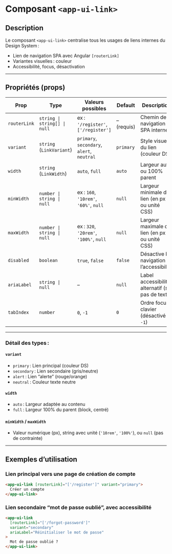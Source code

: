 # Composant `<app-ui-link>`

## Description

Le composant `<app-ui-link>` centralise tous les usages de liens internes du Design System :  
- Lien de navigation SPA avec Angular `[routerLink]`
- Variantes visuelles : couleur
- Accessibilité, focus, désactivation

---

## Propriétés (props)

| Prop        | Type                                 | Valeurs possibles                                       | Default      | Description                                         |
|-------------|--------------------------------------|---------------------------------------------------------|--------------|-----------------------------------------------------|
| `routerLink`| `string \| string[] \| null`         | ex : `'/register'`, `['/register']`                     | – (requis)   | Chemin de navigation SPA interne                    |
| `variant`   | `string` (`LinkVariant`)             | `primary`, `secondary`, `alert`, `neutral`     | `primary`    | Style visuel du lien (couleur DS)                   |
| `width`     | `string` (`LinkWidth`)               | `auto`, `full`                                          | `auto`       | Largeur auto ou 100% parent                         |
| `minWidth`  | `number \| string \| null`           | ex : `160`, `'10rem'`, `'60%'`, `null`                  | `null`       | Largeur minimale du lien (en px ou unité CSS)       |
| `maxWidth`  | `number \| string \| null`           | ex : `320`, `'20rem'`, `'100%'`, `null`                 | `null`       | Largeur maximale du lien (en px ou unité CSS)       |
| `disabled`  | `boolean`                            | `true`, `false`                                         | `false`      | Désactive la navigation et l’accessibilité          |
| `ariaLabel` | `string \| null`                     | –                                                       | `null`       | Label accessibilité alternatif (si pas de texte)    |
| `tabIndex`  | `number`                             | `0`, `-1`                                               | `0`          | Ordre focus clavier (désactivé : `-1`)              |

---

### Détail des types :

#### `variant`
- `primary` : Lien principal (couleur DS)
- `secondary` : Lien secondaire (gris/neutre)
- `alert` : Lien “alerte” (rouge/orange)
- `neutral` : Couleur texte neutre

#### `width`
- `auto` : Largeur adaptée au contenu
- `full` : Largeur 100% du parent (block, centré)

#### `minWidth` / `maxWidth`
- Valeur numérique (px), string avec unité (`'10rem'`, `'100%'`), ou `null` (pas de contrainte)

---

## Exemples d’utilisation

### Lien principal vers une page de création de compte

```html
<app-ui-link [routerLink]="['/register']" variant="primary">
  Créer un compte
</app-ui-link>
```
### Lien secondaire “mot de passe oublié”, avec accessibilité

```html
<app-ui-link
  [routerLink]="['/forgot-password']"
  variant="secondary"
  ariaLabel="Réinitialiser le mot de passe"
>
  Mot de passe oublié ?
</app-ui-link>
```

